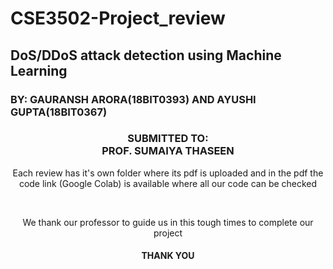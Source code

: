 <html><h1> CSE3502-Project_review</h1>
<h2>DoS/DDoS attack detection using Machine Learning</h2>

<h3>BY: GAURANSH ARORA(18BIT0393) AND AYUSHI GUPTA(18BIT0367)</h3>
<center><h3> SUBMITTED TO: <br> PROF. SUMAIYA THASEEN</h3> 
<p>Each review has it's own folder where its pdf is uploaded and in the pdf the code link (Google Colab) is available where all our code can be checked</p>
<br>
<p> We thank our professor to guide us in this tough times to complete our project</p>
<h4>THANK YOU</h2>
</html>
